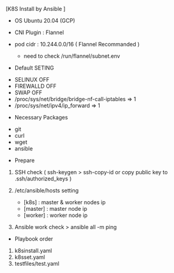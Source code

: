 [K8S Install by Ansible ]

* OS  Ubuntu 20.04 (GCP) 

* CNI Plugin : Flannel

* pod cidr : 10.244.0.0/16 ( Flannel Recommanded )
	- need to check /run/flannel/subnet.env

* Default SETING
- SELINUX OFF
- FIREWALLD OFF
- SWAP OFF
- /proc/sys/net/bridge/bridge-nf-call-iptables => 1
- /proc/sys/net/ipv4/ip_forward => 1


* Necessary Packages
- git
- curl
- wget
- ansible

* Prepare 
1. SSH check ( ssh-keygen > ssh-copy-id or copy public key to .ssh/authorized_keys )

2. /etc/ansible/hosts setting
	- [k8s] : master & worker nodes ip
	- [master] : master node ip
	- [worker] : worker node ip

3. Ansible work check > ansible all -m ping 

* Playbook order

1. k8sinstall.yaml
2. k8sset.yaml
3. testfiles/test.yaml
